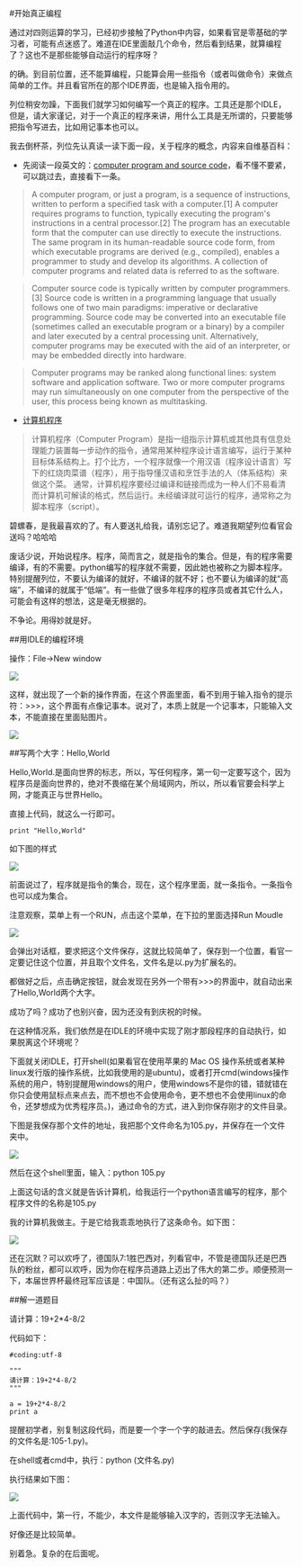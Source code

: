 #开始真正编程

通过对四则运算的学习，已经初步接触了Python中内容，如果看官是零基础的学习者，可能有点迷惑了。难道在IDE里面敲几个命令，然后看到结果，就算编程了？这也不是那些能够自动运行的程序呀？

的确。到目前位置，还不能算编程，只能算会用一些指令（或者叫做命令）来做点简单的工作。并且看官所在的那个IDE界面，也是输入指令用的。

列位稍安勿躁，下面我们就学习如何编写一个真正的程序。工具还是那个IDLE，但是，请大家谨记，对于一个真正的程序来讲，用什么工具是无所谓的，只要能够把指令写进去，比如用记事本也可以。

我去倒杯茶，列位先认真读一读下面一段，关于程序的概念，内容来自维基百科：

- 先阅读一段英文的：[computer program and source code](http://en.wikipedia.org/wiki/Computer_program)，看不懂不要紧，可以跳过去，直接看下一条。

>A computer program, or just a program, is a sequence of instructions, written to perform a specified task with a computer.[1] A computer requires programs to function, typically executing the program's instructions in a central processor.[2] The program has an executable form that the computer can use directly to execute the instructions. The same program in its human-readable source code form, from which executable programs are derived (e.g., compiled), enables a programmer to study and develop its algorithms. A collection of computer programs and related data is referred to as the software.

>Computer source code is typically written by computer programmers.[3] Source code is written in a programming language that usually follows one of two main paradigms: imperative or declarative programming. Source code may be converted into an executable file (sometimes called an executable program or a binary) by a compiler and later executed by a central processing unit. Alternatively, computer programs may be executed with the aid of an interpreter, or may be embedded directly into hardware.

>Computer programs may be ranked along functional lines: system software and application software. Two or more computer programs may run simultaneously on one computer from the perspective of the user, this process being known as multitasking.

- [计算机程序](http://zh.wikipedia.org/wiki/%E8%AE%A1%E7%AE%97%E6%9C%BA%E7%A8%8B%E5%BA%8F)

>计算机程序（Computer Program）是指一组指示计算机或其他具有信息处理能力装置每一步动作的指令，通常用某种程序设计语言编写，运行于某种目标体系结构上。打个比方，一个程序就像一个用汉语（程序设计语言）写下的红烧肉菜谱（程序），用于指导懂汉语和烹饪手法的人（体系结构）来做这个菜。 通常，计算机程序要经过编译和链接而成为一种人们不易看清而计算机可解读的格式，然后运行。未经编译就可运行的程序，通常称之为脚本程序（script）。

碧螺春，是我最喜欢的了。有人要送礼给我，请别忘记了。难道我期望列位看官会送吗？哈哈哈

废话少说，开始说程序。程序，简而言之，就是指令的集合。但是，有的程序需要编译，有的不需要。python编写的程序就不需要，因此她也被称之为脚本程序。特别提醒列位，不要认为编译的就好，不编译的就不好；也不要认为编译的就“高端”，不编译的就属于“低端”。有一些做了很多年程序的程序员或者其它什么人，可能会有这样的想法，这是毫无根据的。

不争论。用得妙就是好。

##用IDLE的编程环境

操作：File->New window

![](https://raw.githubusercontent.com/qiwsir/ITArticles/master/Pictures/10501.png)

这样，就出现了一个新的操作界面，在这个界面里面，看不到用于输入指令的提示符：>>>，这个界面有点像记事本。说对了，本质上就是一个记事本，只能输入文本，不能直接在里面贴图片。

![](https://raw.githubusercontent.com/qiwsir/ITArticles/master/Pictures/10502.png)

##写两个大字：Hello,World

Hello,World.是面向世界的标志，所以，写任何程序，第一句一定要写这个，因为程序员是面向世界的，绝对不畏缩在某个局域网内，所以，所以看官要会科学上网，才能真正与世界Hello。

直接上代码，就这么一行即可。

    print "Hello,World"

如下图的样式

![](https://raw.githubusercontent.com/qiwsir/ITArticles/master/Pictures/10503.png)

前面说过了，程序就是指令的集合，现在，这个程序里面，就一条指令。一条指令也可以成为集合。

注意观察，菜单上有一个RUN，点击这个菜单，在下拉的里面选择Run Moudle

![](https://raw.githubusercontent.com/qiwsir/ITArticles/master/Pictures/10504.png)

会弹出对话框，要求把这个文件保存，这就比较简单了，保存到一个位置，看官一定要记住这个位置，并且取个文件名，文件名是以.py为扩展名的。

都做好之后，点击确定按钮，就会发现在另外一个带有>>>的界面中，就自动出来了Hello,World两个大字。

成功了吗？成功了也别兴奋，因为还没有到庆祝的时候。

在这种情况系，我们依然是在IDLE的环境中实现了刚才那段程序的自动执行，如果脱离这个环境呢？

下面就关闭IDLE，打开shell(如果看官在使用苹果的 Mac OS 操作系统或者某种linux发行版的操作系统，比如我使用的是ubuntu)，或者打开cmd(windows操作系统的用户，特别提醒用windows的用户，使用windows不是你的错，错就错在你只会使用鼠标点来点去，而不想也不会使用命令，更不想也不会使用linux的命令，还梦想成为优秀程序员。)，通过命令的方式，进入到你保存刚才的文件目录。

下图是我保存那个文件的地址，我把那个文件命名为105.py，并保存在一个文件夹中。

![](https://raw.githubusercontent.com/qiwsir/ITArticles/master/Pictures/10505.png)

然后在这个shell里面，输入：python 105.py

上面这句话的含义就是告诉计算机，给我运行一个python语言编写的程序，那个程序文件的名称是105.py

我的计算机我做主。于是它给我乖乖地执行了这条命令。如下图：

![](https://raw.githubusercontent.com/qiwsir/ITArticles/master/Pictures/10506.png)

还在沉默？可以欢呼了，德国队7:1胜巴西对，列看官中，不管是德国队还是巴西队的粉丝，都可以欢呼，因为你在程序员道路上迈出了伟大的第二步。顺便预测一下，本届世界杯最终冠军应该是：中国队。（还有这么扯的吗？）

##解一道题目

请计算：19+2*4-8/2

代码如下：

    #coding:utf-8

    """
    请计算：19+2*4-8/2
    """

    a = 19+2*4-8/2
    print a

提醒初学者，别复制这段代码，而是要一个字一个字的敲进去。然后保存(我保存的文件名是:105-1.py)。

在shell或者cmd中，执行：python (文件名.py)

执行结果如下图：

![](https://raw.githubusercontent.com/qiwsir/ITArticles/master/Pictures/10507.png)

上面代码中，第一行，不能少，本文件是能够输入汉字的，否则汉字无法输入。

好像还是比较简单。

别着急。复杂的在后面呢。

